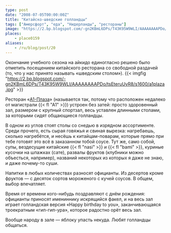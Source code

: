 ```yaml
---
type: post
date: "2008-07-05T00:00:00Z"
title: "Китайско-шведские голландцы"
tags: ["Амерсфорт", "еда", "Нидерланды", "рестораны"]
image: "https://2.bp.blogspot.com/-gn2KBmL6DPs/T43K95W9WLI/AAAAAAAAPDo/tsEteruUvR8/s1600/a1plaza.jpg"
places:
    - place0159
aliases:
    - /ru/blog/post/20
---
```


Окончание учебного сезона на айкидо единогласно решено было отметить посещением китайского ресторана со свободной раздачей (то, что у нас принято называть «шведским столом»).
{{< imgfig "https://2.bp.blogspot.com/-gn2KBmL6DPs/T43K95W9WLI/AAAAAAAAPDo/tsEteruUvR8/s1600/a1plaza.jpg" >}}

<!--more-->

Ресторан «[A1-Плаза](http://www.a1-plaza.nl/)» (называется так, потому что расположен недалеко от магистрали {{< fl "A1" >}}) устроен без затей: просто здоровенный зал, размером с крупный спортзал, весь уставлен длинными столами, за которыми сидят общающиеся голландцы.

В одном из углов стоят столы со снедью в изрядном ассортименте. Среди прочего, есть сырая говяжья и свиная вырезка: нагребаешь, сколько нагребётся, и несёшь к китайцам-поварам, которые прямо при тебе готовят это всё в заказанном тобой соусе. Тут же, само собой, супы, вездесущие китайские {{< fl "nasi" >}} и {{< fl "bami" >}}, куриные кусочки на шпажках (сате), развалы фруктов (клубники можно объесться, например), названий некоторых из которых я даже не знаю, и даже почему-то суши.

Напитки в любых количествах разносят официанты. Из десертов кроме фруктов — с десяток сортов мороженого с кучей соусов. В общем, выбор впечатляет.

Время от времени кого-нибудь поздравляют с днём рождения: официанты приносят имениннику искрящийся факел, и на весь зал играет голландская версия «Happy birthday to you», заканчивающаяся троекратным «гип-гип-ура», которое радостно орёт весь зал.

Вообще народу в зале — яблоку упасть некуда. Любят голландцы общаться.
